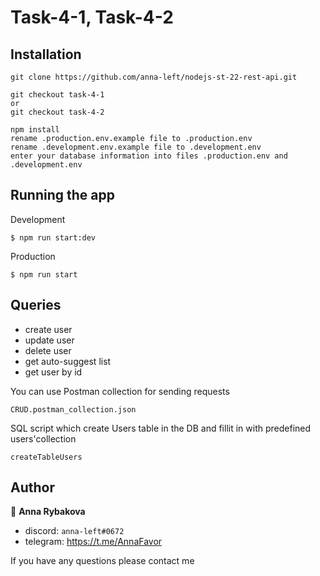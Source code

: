 # Task-4-1, Task-4-2


## Installation
```
git clone https://github.com/anna-left/nodejs-st-22-rest-api.git

git checkout task-4-1
or
git checkout task-4-2

npm install
rename .production.env.example file to .production.env
rename .development.env.example file to .development.env
enter your database information into files .production.env and .development.env
```

## Running the app

Development
```
$ npm run start:dev
```

Production
```
$ npm run start
```
## Queries

- create user
- update user
- delete user
- get auto-suggest list 
- get user by id

You can use Postman collection for sending requests
```
CRUD.postman_collection.json
```

SQL script which create Users table in the DB and fillit in with predefined users'collection
```
createTableUsers
```
## Author

👤 **Anna Rybakova**

- discord: `anna-left#0672`
- telegram: https://t.me/AnnaFavor

If you have any questions please contact me
